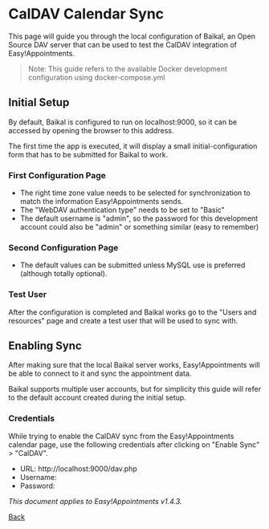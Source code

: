 # CalDAV Calendar Sync

This page will guide you through the local configuration of Baikal, an Open Source DAV server that can be used to test
the CalDAV integration of Easy!Appointments.

> Note: This guide refers to the available Docker development configuration using docker-compose.yml

## Initial Setup

By default, Baikal is configured to run on localhost:9000, so it can be accessed by opening the browser to this address.

The first time the app is executed, it will display a small initial-configuration form that has to be submitted for
Baikal to work.

### First Configuration Page

- The right time zone value needs to be selected for synchronization to match the information Easy!Appointments sends.
- The "WebDAV authentication type" needs to be set to "Basic"
- The default username is "admin", so the password for this development account could also be "admin" or something
  similar (easy to remember)

### Second Configuration Page

- The default values can be submitted unless MySQL use is preferred (although totally optional).

### Test User

After the configuration is completed and Baikal works go to the "Users and resources" page and create a test user that
will be used to sync with.

## Enabling Sync

After making sure that the local Baikal server works, Easy!Appointments will be able to connect to it and sync the
appointment data.

Baikal supports multiple user accounts, but for simplicity this guide will refer to the default account created during
the initial setup.

### Credentials

While trying to enable the CalDAV sync from the Easy!Appointments calendar page, use the following credentials after
clicking on "Enable Sync" > "CalDAV".

- URL: http://localhost:9000/dav.php
- Username: <from-previous-step>
- Password: <from-previous-step>

*This document applies to Easy!Appointments v1.4.3.*

[Back](readme.md)
